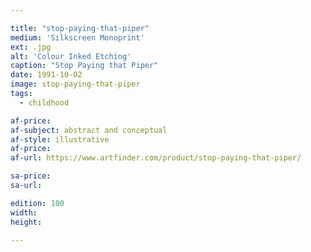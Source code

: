 ```yaml
---

title: "stop-paying-that-piper"
medium: 'Silkscreen Monoprint'
ext: .jpg
alt: 'Colour Inked Etching'
caption: "Stop Paying that Piper"
date: 1991-10-02
image: stop-paying-that-piper
tags:
  - childhood

af-price:
af-subject: abstract and conceptual
af-style: illustrative
af-price:
af-url: https://www.artfinder.com/product/stop-paying-that-piper/

sa-price:
sa-url:

edition: 100
width: 
height: 

---
```

